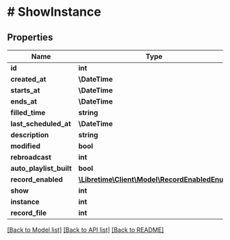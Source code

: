 # # ShowInstance

## Properties

Name | Type | Description | Notes
------------ | ------------- | ------------- | -------------
**id** | **int** |  | [readonly]
**created_at** | **\DateTime** |  |
**starts_at** | **\DateTime** |  |
**ends_at** | **\DateTime** |  |
**filled_time** | **string** |  | [optional]
**last_scheduled_at** | **\DateTime** |  | [optional]
**description** | **string** |  | [optional]
**modified** | **bool** |  |
**rebroadcast** | **int** |  | [optional]
**auto_playlist_built** | **bool** |  |
**record_enabled** | [**\Libretime\Client\Model\RecordEnabledEnum**](RecordEnabledEnum.md) |  | [optional]
**show** | **int** |  |
**instance** | **int** |  | [optional]
**record_file** | **int** |  | [optional]

[[Back to Model list]](../../README.md#models) [[Back to API list]](../../README.md#endpoints) [[Back to README]](../../README.md)
